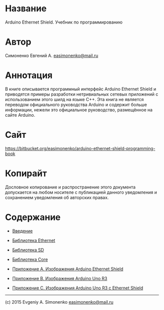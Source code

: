 # Название

Arduino Ethernet Shield. Учебник по программированию

# Автор

Симоненко Евгений А. <easimonenko@mail.ru>

# Аннотация

В книге описывается программный интерфейс Arduino Ethernet Shield и
приводятся примеры разработки нетривиальных сетевых приложений с
использованием этого шилд на языке C++. Эта книга не является переводом
официального руководства Arduino и содержит больше информации, нежели
это официальное руководство, размещённое на сайте Arduino.

# Сайт

https://bitbucket.org/easimonenko/arduino-ethernet-shield-programming-book

# Копирайт

Дословное копирование и распространение этого документа допускается на любом
носителе с публикацией данного уведомления и сохранением уведомления об
авторских правах.

# Содержание

- [Введение](/intro.markdown)

- [Библиотека Ethernet](/ethernet-library.markdown)

- [Библиотека SD](/sd-library.markdown)

- [Библиотека Core](/core-library.markdown)

- [Приложение A. Изображения Arduino Ethernet Shield](/appendix-a.markdown)

- [Приложение B. Изображения Arduino Uno R3](/appendix-b.markdown)

- [Приложение C. Изображения Arduino Uno R3 с Ethernet Shield](/appendix-c.markdown)

---

(c) 2015 Evgeniy A. Simonenko <easimonenko@mail.ru>
